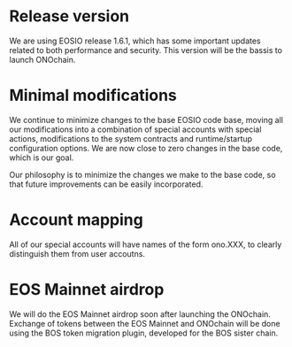 # Release version

We are using EOSIO release 1.6.1, which has some important updates
related to both performance and security.  This version will be the
bassis to launch ONOchain.

# Minimal modifications

We continue to minimize changes to the base EOSIO code base, moving all
our modifications into a combination of special accounts with special
actions, modifications to the system contracts and runtime/startup configuration options. 
We are now close to zero changes in the base code, which is our goal.

Our philosophy is to minimize the changes we make to the base code,
so that future improvements can be easily incorporated.

# Account mapping

All of our special accounts will have names of the form ono.XXX, to
clearly distinguish them from user accoutns.

# EOS Mainnet airdrop

We will do the EOS Mainnet airdrop soon after launching the
ONOchain. Exchange of tokens between the EOS Mainnet and ONOchain will
be done using the BOS token migration plugin, developed for the BOS
sister chain.
